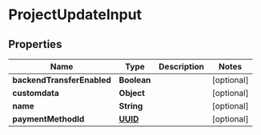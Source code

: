 
# ProjectUpdateInput

## Properties
Name | Type | Description | Notes
------------ | ------------- | ------------- | -------------
**backendTransferEnabled** | **Boolean** |  |  [optional]
**customdata** | **Object** |  |  [optional]
**name** | **String** |  |  [optional]
**paymentMethodId** | [**UUID**](UUID.md) |  |  [optional]




